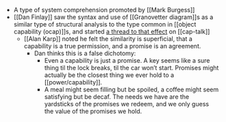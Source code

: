 - A type of system comprehension promoted by [[Mark Burgess]]
- [[Dan Finlay]] saw the syntax and use of [[Granovetter diagram]]s as a similar type of structural analysis to the type common in [[object capability (ocap)]]s, and started [a thread to that effect](https://groups.google.com/g/cap-talk/c/8QRixUhzcyM/m/PGP3uX4tCwAJ) on [[cap-talk]]
    - [[Alan Karp]] noted he felt the similarity is superficial, that a capability is a true permission, and a promise is an agreement.
        - Dan thinks this is a false dichotomy: 
            - Even a capability is just a promise. A key seems like a sure thing til the lock breaks, til the car won’t start. Promises might actually be the closest thing we ever hold to a [[power/capability]].
            - A meal might seem filling but be spoiled, a coffee might seem satisfying but be decaf. The needs we have are the yardsticks of the promises we redeem, and we only guess the value of the promises we hold.
